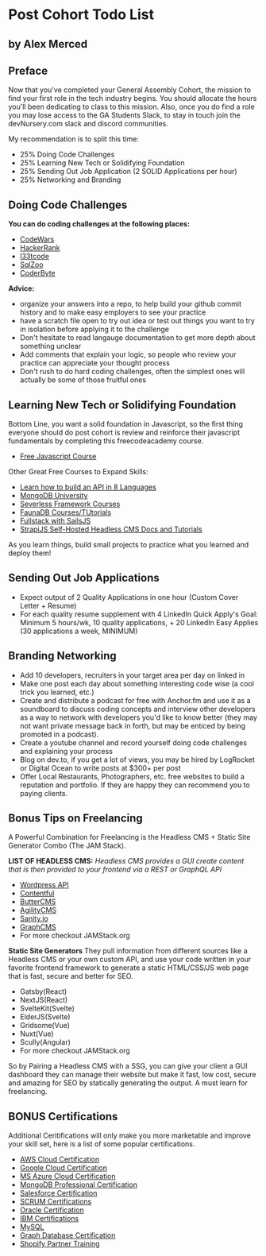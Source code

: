 # Post Cohort Todo List
## by Alex Merced

## Preface

Now that you've completed your General Assembly Cohort, the mission to find your first role in the tech industry begins. You should allocate the hours you'll been dedicating to class to this mission. Also, once you do find a role you may lose access to the GA Students Slack, to stay in touch join the devNursery.com slack and discord communities.

My recommendation is to split this time:
- 25% Doing Code Challenges
- 25% Learning New Tech or Solidifying Foundation
- 25% Sending Out Job Application (2 SOLID Applications per hour)
- 25% Networking and Branding

## Doing Code Challenges

**You can do coding challenges at the following places:**
- [CodeWars](https://www.codewars.com/)
- [HackerRank](https://www.hackerrank.com/)
- [l33tcode](https://leetcode.com/)
- [SqlZoo](https://sqlzoo.net/)
- [CoderByte](https://coderbyte.com/)

**Advice:**
- organize your answers into a repo, to help build your github commit history and to make easy employers to see your practice
- have a scratch file open to try out idea or test out things you want to try in isolation before applying it to the challenge
- Don't hesitate to read langauge documentation to get more depth about something unclear
- Add comments that explain your logic, so people who review your practice can appreciate your thought process
- Don't rush to do hard coding challenges, often the simplest ones will actually be some of those fruitful ones

## Learning New Tech or Solidifying Foundation

Bottom Line, you want a solid foundation in Javascript, so the first thing everyone should do post cohort is review and reinforce their javascript fundamentals by completing this freecodeacademy course.

- [Free Javascript Course](https://www.freecodecamp.org/learn/javascript-algorithms-and-data-structures/)

Other Great Free Courses to Expand Skills:
- [Learn how to build an API in 8 Languages](https://git.generalassemb.ly/AlexMerced/SEIRPolyglot)
- [MongoDB University](https://university.mongodb.com/)
- [Severless Framework Courses](https://www.serverless.com/courses/)
- [FaunaDB Courses/TUtorials](https://docs.fauna.com/fauna/current/tutorials/index.html)
- [Fullstack with SailsJS](https://sailsjs.com/documentation/tutorials/full-stack-java-script-with-sails)
- [StrapiJS Self-Hosted Headless CMS Docs and Tutorials](https://strapi.io/resource-center)

As you learn things, build small projects to practice what you learned and deploy them!

## Sending Out Job Applications

- Expect output of 2 Quality Applications in one hour (Custom Cover Letter + Resume)
- For each quality resume supplement with 4 LinkedIn Quick Apply's
Goal: Minimum 5 hours/wk, 10 quality applications, + 20 LinkedIn Easy Applies (30 applications a week, MINIMUM)


## Branding Networking

- Add 10 developers, recruiters in your target area per day on linked in
- Make one post each day about something interesting code wise (a cool trick you learned, etc.)
- Create and distribute a podcast for free with Anchor.fm and use it as a soundboard to discuss coding concepts and interview other developers as a way to network with developers you'd like to know better (they may not want private message back in forth, but may be enticed by being promoted in a podcast).
- Create a youtube channel and record yourself doing code challenges and explaining your process
- Blog on dev.to, if you get a lot of views, you may be hired by LogRocket or Digital Ocean to write posts at $300+ per post
- Offer Local Restaurants, Photographers, etc. free websites to build a reputation and portfolio. If they are happy they can recommend you to paying clients.

## Bonus Tips on Freelancing

A Powerful Combination for Freelancing is the Headless CMS + Static Site Generator Combo (The JAM Stack).

**LIST OF HEADLESS CMS:**
*Headless CMS provides a GUI create content that is then provided to your frontend via a REST or GraphQL API*
- [Wordpress API](https://developer.wordpress.org/rest-api/)
- [Contentful](https://www.contentful.com/)
- [ButterCMS](https://buttercms.com/?gclid=Cj0KCQjwlMaGBhD3ARIsAPvWd6jIG_myUFBq7BNNonCDZZxtz2UGrv-MMz3M2iXG-X3-gEtPbCU8wSoaAjnJEALw_wcB)
- [AgilityCMS](https://agilitycms.com/)
- [Sanity.io](https://www.sanity.io/)
- [GraphCMS](https://graphcms.com/)
- For more checkout JAMStack.org

**Static Site Generators**
They pull information from different sources like a Headless CMS or your own custom API, and use your code written in your favorite frontend framework to generate a static HTML/CSS/JS web page that is fast, secure and better for SEO.
- Gatsby(React)
- NextJS(React)
- SvelteKit(Svelte)
- ElderJS(Svelte)
- Gridsome(Vue)
- Nuxt(Vue)
- Scully(Angular)
- For more checkout JAMStack.org

So by Pairing a Headless CMS with a SSG, you can give your client a GUI dashboard they can manage their website but make it fast, low cost, secure and amazing for SEO by statically generating the output. A must learn for freelancing.

## BONUS Certifications
Additional Ceritifications will only make you more marketable and improve your skill set, here is a list of some popular certifications.
- [AWS Cloud Certification](https://aws.amazon.com/certification/?trk=ps_a134p000006gXRtAAM&trkCampaign=GLBL-FY21-TrainCert-Certification_PaidSearch&sc_channel=PS&sc_campaign=FY21-TrainCert-Certification_PaidSearch&sc_publisher=Google&sc_category=Training%20and%20Certification&sc_country=US&sc_geo=NAMER&sc_outcome=acq&sc_detail=aws%20certification&sc_content=General_exact&sc_matchtype=e&sc_segment=464830920922&sc_medium=TC-P|PS-GO|Brand|Desktop|AW|Training%20and%20Certification|Certification|US|EN|Text|xx|B2I&s_kwcid=AL!4422!3!464830920922!e!!g!!aws%20certification&ef_id=Cj0KCQjwlMaGBhD3ARIsAPvWd6gUfkrCWUT0SFPj5bdZHTF8JkfykprhCLvBhVX4lEeVDJOB0MmWsWYaAh7SEALw_wcB:G:s&s_kwcid=AL!4422!3!464830920922!e!!g!!aws%20certification)
- [Google Cloud Certification](https://cloud.google.com/certification)
- [MS Azure Cloud Certification](https://docs.microsoft.com/en-us/learn/certifications/)
- [MongoDB Professional Certification](https://university.mongodb.com/certification)
- [Salesforce Certification](https://www.salesforce.com/content/dam/web/en_us/www/documents/datasheets/certification-guide.pdf)
- [SCRUM Certifications](https://www.scrum.org/professional-scrum-certifications)
- [Oracle Certification](https://education.oracle.com/certification)
- [IBM Certifications](https://www.ibm.com/certify)
- [MySQL](https://www.mysql.com/certification/)
- [Graph Database Certification](https://neo4j.com/graphacademy/neo4j-certification/)
- [Shopify Partner Training](https://www.shopify.com/partners/academy)


